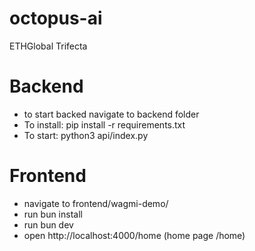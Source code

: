 # octopus-ai
ETHGlobal Trifecta

# Backend
- to start backed navigate to backend folder
- To install: pip install -r requirements.txt
- To start: python3 api/index.py

# Frontend
- navigate to frontend/wagmi-demo/
- run bun install
- run bun dev
- open http://localhost:4000/home (home page /home)
